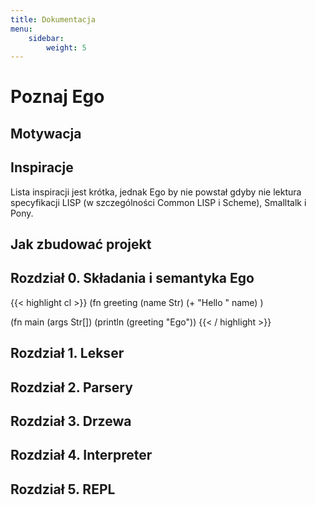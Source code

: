 ```yaml
---
title: Dokumentacja
menu:
    sidebar:
        weight: 5
---
```


# Poznaj Ego

## Motywacja



## Inspiracje

Lista inspiracji jest krótka, jednak Ego by nie powstał gdyby nie lektura specyfikacji LISP (w szczególności Common LISP i Scheme), Smalltalk i Pony.

## Jak zbudować projekt

## Rozdział 0. Składania i semantyka Ego

{{< highlight cl >}}
(fn greeting (name Str)
             (+ "Hello " name)
)

(fn main (args Str[])
         (println (greeting "Ego"))
{{< / highlight >}}

## Rozdział 1. Lekser

## Rozdział 2. Parsery

## Rozdział 3. Drzewa

## Rozdział 4. Interpreter

## Rozdział 5. REPL